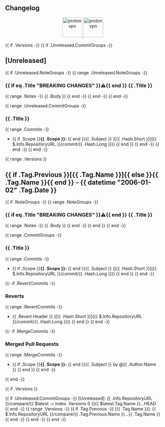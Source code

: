 <!-- markdownlint-disable MD033 -->

## Changelog

<p align="center">
  <a href="https://protonvpn.com" target="_blank" rel="noreferrer">
    <img src="https://static.prasadt.com/logos/proton/scalable/protonvpn-wide.svg" height="64" alt="protonvpn">
  </a>
  <a href="https://ghcr.io/tprasadtp/protonvpn" target="_blank" rel="noreferrer">
    <img src="https://static.prasadt.com/logos/software/docker-engine-wide.svg" height="64" alt="protonvpn">
  </a>
</p>

{{ if .Versions -}}
{{ if .Unreleased.CommitGroups -}}
<a name="unreleased"></a>
## [Unreleased]

{{ if  .Unreleased.NoteGroups -}}
{{ range .Unreleased.NoteGroups -}}
### {{ if eq .Title "BREAKING CHANGES" }}⚠️{{ end }} {{ .Title }}
{{ range .Notes -}}
{{ .Body }}
{{ end -}}
{{ end -}}
{{ end -}}

{{ range .Unreleased.CommitGroups -}}
### {{ .Title }}
{{ range .Commits -}}
- {{ if .Scope }}**{{ .Scope }}:** {{ end }}{{ .Subject }} ([{{ .Hash.Short }}]({{ $.Info.RepositoryURL }}/commit/{{ .Hash.Long }}))
{{ end }}
{{ end -}}
{{ end -}}
{{ end -}}

{{ range .Versions }}
<a name="{{ .Tag.Name }}"></a>
## {{ if .Tag.Previous }}[{{ .Tag.Name }}]{{ else }}{{ .Tag.Name }}{{ end }} - {{ datetime "2006-01-02" .Tag.Date }}

{{ if .NoteGroups -}}
{{ range .NoteGroups -}}
### {{ if eq .Title "BREAKING CHANGES" }}⚠️{{ end }} {{ .Title }}
{{ range .Notes -}}
{{ .Body }}
{{ end -}}
{{ end }}
{{ end -}}

{{ range .CommitGroups -}}
### {{ .Title }}
{{ range .Commits -}}
- {{ if .Scope }}**{{ .Scope }}:** {{ end }}{{ .Subject }} ([{{ .Hash.Short }}]({{ $.Info.RepositoryURL }}/commit/{{ .Hash.Long }}))
{{ end }}
{{ end -}}

{{- if .RevertCommits -}}
### Reverts
{{ range .RevertCommits -}}
- {{ .Revert.Header }} ([{{ .Hash.Short }}]({{ $.Info.RepositoryURL }}/commit/{{ .Hash.Long }}))
{{ end }}
{{ end -}}

{{- if .MergeCommits -}}
### Merged Pull Requests
{{ range .MergeCommits -}}
- {{ if .Scope }}**{{ .Scope }}:** {{ end }}{{ .Subject }} by @{{ .Author.Name }}
{{ end }}
{{ end -}}

{{ end -}}

{{ if .Versions }}
<!-- tag references -->
{{ if .Unreleased.CommitGroups -}}
[Unreleased]: {{ .Info.RepositoryURL }}/compare/{{ $latest := index .Versions 0 }}{{ $latest.Tag.Name }}...HEAD
{{ end -}}
{{ range .Versions -}}
{{ if .Tag.Previous -}}
[{{ .Tag.Name }}]: {{ $.Info.RepositoryURL }}/compare/{{ .Tag.Previous.Name }}...{{ .Tag.Name }}
{{ end -}}
{{ end -}}
{{ end -}}

